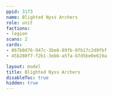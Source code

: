```yaml
---
ppid: 3173
name: Blighted Nyss Archers
role: unit
factions:
- legion
scans: 2
cards:
- 867b0d76-947c-3be6-89fb-8fb17c2d9fbf
- 45b280f7-f2b1-3eb6-a5fa-b7d5be0e619a

layout: model
title: Blighted Nyss Archers
disableToc: true
hidden: true
---
```

